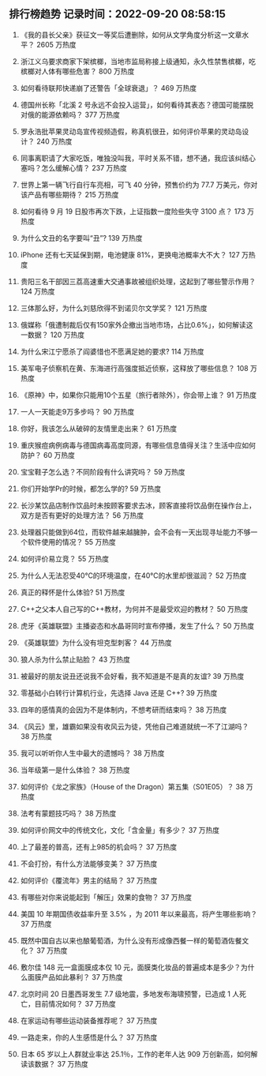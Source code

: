 
## 排行榜趋势 记录时间：2022-09-20 08:58:15
  
  1. 《我的县长父亲》获征文一等奖后遭删除，如何从文学角度分析这一文章水平？ 2605 万热度
    
  2. 浙江义乌要求商家下架槟榔，当地市监局称接上级通知，永久性禁售槟榔，吃槟榔对人体有哪些危害？ 800 万热度
    
  3. 如何看待联邦快递崩了还警告「全球衰退」？ 469 万热度
    
  4. 德国州长称「北溪 2 号永远不会投入运营」，如何看待其表态？德国可能摆脱对俄的能源依赖吗？ 377 万热度
    
  5. 罗永浩批苹果灵动岛宣传视频造假，称真机很丑，如何评价苹果的灵动岛设计？ 240 万热度
    
  6. 同事离职请了大家吃饭，唯独没叫我，平时关系不错，想不通，我应该纠结心塞吗？怎么缓解心情？ 237 万热度
    
  7. 世界上第一辆飞行自行车亮相，可飞 40 分钟，预售价约为 77.7 万美元，你对该产品有哪些期待？ 215 万热度
    
  8. 如何看待 9 月 19 日股市再次下跌，上证指数一度险些失守 3100 点？ 173 万热度
    
  9. 为什么文丑的名字要叫“丑”? 139 万热度
    
  10. iPhone 还有七天延保到期，电池健康 81%，更换电池概率大不大？ 127 万热度
    
  11. 贵阳三名干部因三荔高速重大交通事故被组织处理，这起到了哪些警示作用？ 124 万热度
    
  12. 三体那么好，为什么刘慈欣得不到诺贝尔文学奖？ 121 万热度
    
  13. 俄媒称「俄遭制裁后仅有150家外企撤出当地市场，占比0.6%」，如何解读这一数据？ 120 万热度
    
  14. 为什么宋江宁愿杀了阎婆惜也不愿满足她的要求? 114 万热度
    
  15. 美军电子侦察机在黄、东海进行高强度抵近侦察，这释放了哪些信息？ 108 万热度
    
  16. 《原神》中，如果你只能用10个五星（旅行者除外），你会带上谁？ 91 万热度
    
  17. 一人一天能走9万多步吗？ 90 万热度
    
  18. 你好，我该怎么从破碎的友情里走出来？ 61 万热度
    
  19. 重庆猴痘病例病毒与德国病毒高度同源，有哪些信息值得关注？生活中应如何防护？ 60 万热度
    
  20. 宝宝鞋子怎么选？不同阶段有什么讲究吗？ 59 万热度
    
  21. 你们开始学Pr的时候，都怎么学的? 59 万热度
    
  22. 长沙某饮品店制作饮品时未按顾客要求去冰，顾客直接将饮品倒在操作台上，双方是否有更好的处理方法？ 56 万热度
    
  23. 处理器只能做到64位，而软件越来越臃肿，会不会有一天出现寻址能力不够一个软件使用的情况？ 55 万热度
    
  24. 如何评价易立竞？ 55 万热度
    
  25. 为什么人无法忍受40℃的环境温度，在40℃的水里却很滋润？ 52 万热度
    
  26. 真正的释怀是什么体验? 51 万热度
    
  27. C++之父本人自己写的C++教材，为何并不是最受欢迎的教材？ 50 万热度
    
  28. 虎牙《英雄联盟》主播姿态和水晶哥同时宣布停播，发生了什么？ 50 万热度
    
  29. 《英雄联盟》为什么没有坦克型刺客？ 44 万热度
    
  30. 狼人杀为什么禁止贴脸？ 43 万热度
    
  31. 被最好的朋友说丑还说我不会好看，我不知道是不是真的友谊? 39 万热度
    
  32. 零基础小白转行计算机行业，先选择 Java 还是 C++? 39 万热度
    
  33. 四年的感情真的会因为不是体制内，不想考研而结束吗？ 38 万热度
    
  34. 《风云》里，雄霸如果没有收风云为徒，凭他自己难道就统一不了江湖吗？ 38 万热度
    
  35. 我可以听听你人生中最大的遗憾吗？ 38 万热度
    
  36. 当年级第一是什么体验？ 38 万热度
    
  37. 如何评价《龙之家族》（House of the Dragon）第五集（S01E05）？ 38 万热度
    
  38. 法考有蒙题技巧吗？ 38 万热度
    
  39. 如何评价网文中的传统文化，文化「含金量」有多少？ 37 万热度
    
  40. 上了最差的普高，还有上985的机会吗？ 37 万热度
    
  41. 不会打扮，有什么方法能够变美？ 37 万热度
    
  42. 如何评价《覆流年》男主的结局？ 37 万热度
    
  43. 有哪些对你来说能起到「解压」效果的食物？ 37 万热度
    
  44. 美国 10 年期国债收益率升至 3.5% ，为 2011 年以来最高，将产生哪些影响？ 37 万热度
    
  45. 既然中国自古以来也酿葡萄酒，为什么没有形成像西餐一样的葡萄酒佐餐文化？ 37 万热度
    
  46. 敷尔佳 148 元一盒面膜成本仅 10 元，面膜类化妆品的普遍成本是多少？为什么面膜产品如此暴利？ 37 万热度
    
  47. 北京时间 20 日墨西哥发生 7.7 级地震，多地发布海啸预警，已造成 1 人死亡，目前情况如何？ 37 万热度
    
  48. 在家运动有哪些运动装备推荐呢？ 37 万热度
    
  49. 一路走来，你的人生感悟是什么？ 37 万热度
    
  50. 日本 65 岁以上人群就业率达 25.1％，工作的老年人达 909 万创新高，如何解读该数据？ 37 万热度
    